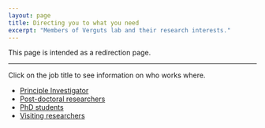 ```yaml
---
layout: page
title: Directing you to what you need
excerpt: "Members of Verguts lab and their research interests."
---
```


This page is intended as a redirection page.   

---

Click on the job title to see information on who works where.
- [Principle Investigator](https://github.com/phuycke/phuycke.github.io/tree/master/about/principle_investigator/index.md)
- [Post-doctoral researchers](https://github.com/phuycke/phuycke.github.io/tree/master/about/post_docs/index.md)
- [PhD students](https://github.com/phuycke/phuycke.github.io/tree/master/about/phd/index.md)
- [Visiting researchers](https://github.com/phuycke/phuycke.github.io/tree/master/about/visiting/index.md)
